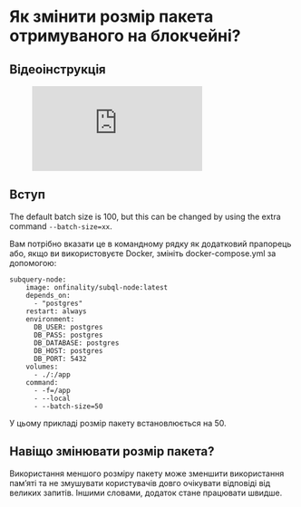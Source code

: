 # Як змінити розмір пакета отримуваного на блокчейні?

## Відеоінструкція

<figure class="video_container">
  <iframe src="https://www.youtube.com/embed/LO_Gea_IN_s" frameborder="0" allowfullscreen="true"></iframe>
</figure>

## Вступ

The default batch size is 100, but this can be changed by using the extra command `--batch-size=xx`.

Вам потрібно вказати це в командному рядку як додатковий прапорець або, якщо ви використовуєте Docker, змініть docker-compose.yml за допомогою:

```shell
subquery-node:
    image: onfinality/subql-node:latest
    depends_on:
      - "postgres"
    restart: always
    environment:
      DB_USER: postgres
      DB_PASS: postgres
      DB_DATABASE: postgres
      DB_HOST: postgres
      DB_PORT: 5432
    volumes:
      - ./:/app
    command:
      - -f=/app
      - --local
      - --batch-size=50

```

У цьому прикладі розмір пакету встановлюється на 50.

## Навіщо змінювати розмір пакета?

Використання меншого розміру пакету може зменшити використання пам’яті та не змушувати користувачів довго очікувати відповіді від великих запитів. Іншими словами, додаток стане працювати швидше. 